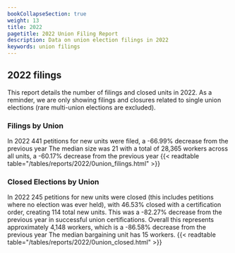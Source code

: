 ```yaml
---
bookCollapseSection: true
weight: 13
title: 2022
pagetitle: 2022 Union Filing Report
description: Data on union election filings in 2022
keywords: union filings
---
```


## 2022 filings

This report details the number of filings and closed units in 2022. As a reminder, we are only showing filings and closures related to single union elections (rare multi-union elections are excluded).

### Filings by Union
In 2022 441 petitions for new units were filed, a -66.99% decrease from the previous year The median size was 21 with a total of 28,365 workers across all units, a -60.17% decrease from the previous year
{{< readtable table="/tables/reports/2022/0union_filings.html" >}}

### Closed Elections by Union
In 2022 245 petitions for new units were closed (this includes petitions where no election was ever held), with 46.53% closed with a certification order, creating 114 total new units. This was a -82.27% decrease from the previous year in successful union certifications. Overall this represents approximately 4,148 workers, which is a -86.58% decrease from the previous year The median bargaining unit has 15 workers.
{{< readtable table="/tables/reports/2022/0union_closed.html" >}}
